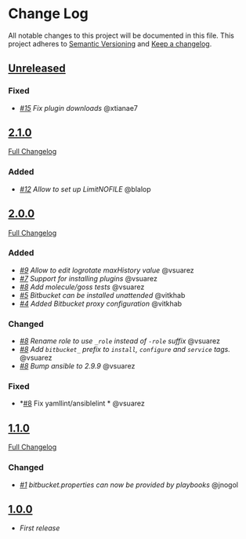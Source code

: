 # Change Log

All notable changes to this project will be documented in this file.
This project adheres to [Semantic Versioning](http://semver.org/) and [Keep a changelog](https://github.com/olivierlacan/keep-a-changelog).

## [Unreleased](https://github.com/idealista/bitbucket_role/tree/develop)
### Fixed
- *[#15](https://github.com/idealista/bitbucket_role/issues/15) Fix plugin downloads* @xtianae7

## [2.1.0](https://github.com/idealista/bitbucket_role/tree/2.1.0)
[Full Changelog](https://github.com/idealista/bitbucket_role/compare/2.0.0...2.1.0)
### Added
- *[#12](https://github.com/idealista/bitbucket-role/issues/12) Allow to set up LimitNOFILE* @blalop

## [2.0.0](https://github.com/idealista/bitbucket_role/tree/2.0.0)
[Full Changelog](https://github.com/idealista/bitbucket_role/compare/1.1.0...2.0.0)
### Added
- *[#9](https://github.com/idealista/bitbucket-role/issues/9) Allow to edit logrotate maxHistory value* @vsuarez
- *[#7](https://github.com/idealista/bitbucket-role/issues/7) Support for installing plugins* @vsuarez
- *[#8](https://github.com/idealista/bitbucket-role/issues/8) Add molecule/goss tests* @vsuarez
- *[#5](https://github.com/idealista/bitbucket-role/pull/5) Bitbucket can be installed unattended* @vitkhab
- *[#4](https://github.com/idealista/bitbucket-role/pull/4) Added Bitbucket proxy configuration* @vitkhab
### Changed
- *[#8](https://github.com/idealista/bitbucket-role/issues/8) Rename role to use `_role` instead of `-role` suffix* @vsuarez
- *[#8](https://github.com/idealista/bitbucket-role/issues/8) Add `bitbucket_` prefix to `install`, `configure` and `service` tags.* @vsuarez
- *[#8](https://github.com/idealista/bitbucket-role/issues/8) Bump ansible to 2.9.9* @vsuarez
### Fixed
- *[#8](https://github.com/idealista/bitbucket-role/issues/8) Fix yamllint/ansiblelint * @vsuarez

## [1.1.0](https://github.com/idealista/bitbucket_role/tree/1.1.0)
[Full Changelog](https://github.com/idealista/bitbucket_role/compare/1.0.0...1.1.0)
### Changed
- *[#1](https://github.com/idealista/bitbucket_role/issues/1) bitbucket.properties can now be provided by playbooks* @jnogol

## [1.0.0](https://github.com/idealista/bitbucket_role/tree/1.0.0)
- *First release*
